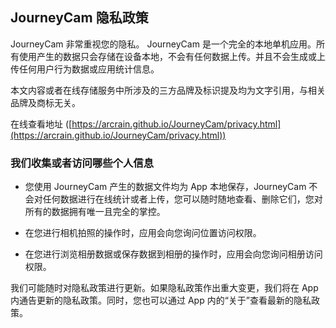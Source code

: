﻿## JourneyCam 隐私政策

JourneyCam 非常重视您的隐私。
JourneyCam 是一个完全的本地单机应用。所有使用产生的数据只会存储在设备本地，不会有任何数据上传。并且不会生成或上传任何用户行为数据或应用统计信息。

本文内容或者在线存储服务中所涉及的三方品牌及标识提及均为文字引用，与相关品牌及商标无关。

在线查看地址 ([https://arcrain.github.io/JourneyCam/privacy.html](https://arcrain.github.io/JourneyCam/privacy.html))

### 我们收集或者访问哪些个人信息

- 您使用 JourneyCam 产生的数据文件均为 App 本地保存，JourneyCam 不会对任何数据进行在线统计或者上传，您可以随时随地查看、删除它们，您对所有的数据拥有唯一且完全的掌控。

- 在您进行相机拍照的操作时，应用会向您询问位置访问权限。

- 在您进行浏览相册数据或保存数据到相册的操作时，应用会向您询问相册访问权限。

我们可能随时对隐私政策进行更新。如果隐私政策作出重大变更，我们将在 App 内通告更新的隐私政策。同时，您也可以通过 App 内的“关于”查看最新的隐私政策。